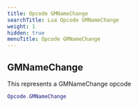 ```yaml
---
title: Opcode GMNameChange
searchTitle: Lua Opcode GMNameChange
weight: 1
hidden: true
menuTitle: Opcode GMNameChange
---
```

## GMNameChange

This represents a GMNameChange opcode
```lua
Opcode.GMNameChange
```